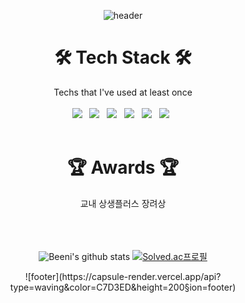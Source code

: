 <div align=center> 

<!--
이모지는 https://gist.github.com/rxaviers/7360908

태크스택은
<img src="https://img.shields.io/badge/쓰고자하는_텍스트-컬러코드?style=flat-square&logo=simpleicons에서_아이콘이름&logoColor=white"/></a>
https://simpleicons.org/
-->

![header](https://capsule-render.vercel.app/api?type=waving&color=C7D3ED&text=☃️%20Hi,%20I'm%20Hyeonbeen%20Park%20💙%20&height=300&fontSize=50)
  </div>

# <div align=center> 🛠️ Tech Stack 🛠️
  <div align=center> Techs that I've used at least once </div>  
  <br/>
<div align=center> <img src="https://img.shields.io/badge/Python-3766AB?style=flat-square&logo=Python&logoColor=white"/></a> &nbsp;
<img src="https://img.shields.io/badge/C-A8B9CC?style=flat-square&logo=C&logoColor=white"/></a> &nbsp;
<img src="https://img.shields.io/badge/Java-007396?style=flat-square&logo=Java&logoColor=white"/></a> &nbsp;
<img src="https://img.shields.io/badge/MySQL-4479A1?style=flat-square&logo=MySQL&logoColor=white"/></a> &nbsp
<img src="https://img.shields.io/badge/HTML5-E34F26?style=flat-square&logo=HTML5&logoColor=white"/></a> &nbsp
<img src="https://img.shields.io/badge/CSS3-1572B6?style=flat-square&logo=CSS3&logoColor=white"/></a> &nbsp  </div>
<br>


# <div align=center> 🏆 Awards 🏆 </div>
<div align=center>
  교내 상생플러스 장려상
</div>
<br> <br> <br>

<div align=center>
 
![Beeni's github stats](https://github-readme-stats.vercel.app/api?username=beeeeni&show_icons=true)
[![Solved.ac프로필](http://mazassumnida.wtf/api/v2/generate_badge?boj=gusqls2)](https://solved.ac/gusqls2)

</div>

<div align=center>
![footer](https://capsule-render.vercel.app/api?type=waving&color=C7D3ED&height=200&section=footer)
</div>
 
